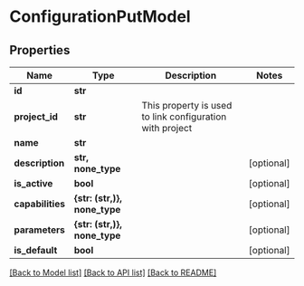 # ConfigurationPutModel


## Properties
Name | Type | Description | Notes
------------ | ------------- | ------------- | -------------
**id** | **str** |  | 
**project_id** | **str** | This property is used to link configuration with project | 
**name** | **str** |  | 
**description** | **str, none_type** |  | [optional] 
**is_active** | **bool** |  | [optional] 
**capabilities** | **{str: (str,)}, none_type** |  | [optional] 
**parameters** | **{str: (str,)}, none_type** |  | [optional] 
**is_default** | **bool** |  | [optional] 

[[Back to Model list]](../README.md#documentation-for-models) [[Back to API list]](../README.md#documentation-for-api-endpoints) [[Back to README]](../README.md)


